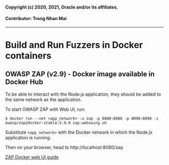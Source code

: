#### Copyright (c) 2020, 2021, Oracle and/or its affiliates.
#### Contributor: Trong Nhan Mai
---
# Build and Run Fuzzers in Docker containers

## OWASP ZAP (v2.9) - Docker image available in Docker Hub
To be able to interact with the Node.js application, they should be added to the same network as the application.

To start OWASP ZAP with Web UI, run:

``` 
$ docker run --net <app_network> -u zap -p 8080:8080 -p 8090:8090 -i owasp/zap2docker-stable:2.9.0 zap-webswing.sh
```

Substitute `<app_network>` with the Docker network in which the Node.js application is running.

Then on your browser, head to http://localhost:8080/zap 

[ZAP Docker web UI guide](https://www.zaproxy.org/docs/docker/webswing/)